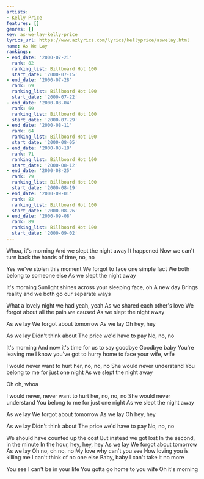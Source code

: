 ```yaml
---
artists:
- Kelly Price
features: []
genres: []
key: as-we-lay-kelly-price
lyrics_url: https://www.azlyrics.com/lyrics/kellyprice/aswelay.html
name: As We Lay
rankings:
- end_date: '2000-07-21'
  rank: 82
  ranking_list: Billboard Hot 100
  start_date: '2000-07-15'
- end_date: '2000-07-28'
  rank: 69
  ranking_list: Billboard Hot 100
  start_date: '2000-07-22'
- end_date: '2000-08-04'
  rank: 69
  ranking_list: Billboard Hot 100
  start_date: '2000-07-29'
- end_date: '2000-08-11'
  rank: 64
  ranking_list: Billboard Hot 100
  start_date: '2000-08-05'
- end_date: '2000-08-18'
  rank: 71
  ranking_list: Billboard Hot 100
  start_date: '2000-08-12'
- end_date: '2000-08-25'
  rank: 79
  ranking_list: Billboard Hot 100
  start_date: '2000-08-19'
- end_date: '2000-09-01'
  rank: 82
  ranking_list: Billboard Hot 100
  start_date: '2000-08-26'
- end_date: '2000-09-08'
  rank: 89
  ranking_list: Billboard Hot 100
  start_date: '2000-09-02'
---
```


Whoa, it's morning
And we slept the night away
It happened
Now we can't turn back the hands of time, no, no

Yes we've stolen this moment
We forgot to face one simple fact
We both belong to someone else
As we slept the night away

It's morning
Sunlight shines across your sleeping face, oh
A new day
Brings reality and we both go our separate ways

What a lovely night we had yeah, yeah
As we shared each other's love
We forgot about all the pain we caused
As we slept the night away

As we lay
We forgot about tomorrow
As we lay
Oh hey, hey

As we lay
Didn't think about
The price we'd have to pay
No, no, no

It's morning
And now it's time for us to say goodbye
Goodbye baby
You're leaving me
I know you've got to hurry home to face your wife, wife

I would never want to hurt her, no, no, no
She would never understand
You belong to me for just one night
As we slept the night away

Oh oh, whoa

I would never, never want to hurt her, no, no, no
She would never understand
You belong to me for just one night
As we slept the night away

As we lay
We forgot about tomorrow
As we lay
Oh hey, hey

As we lay
Didn't think about
The price we'd have to pay
No, no, no

We should have counted up the cost
But instead we got lost
In the second, in the minute
In the hour, hey, hey, hey
As we lay
We forgot about tomorrow
As we lay
Oh no, oh no, no
My love why can't you see
How loving you is killing me
I can't think of no one else
Baby, baby I can't take it no more

You see I can't be in your life
You gotta go home to you wife
Oh it's morning



